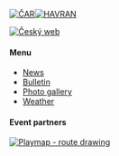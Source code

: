 [![ČAR](/images/car.gif)](http://www.rogaining.cz/)[![HAVRAN](/images/havran.png)](https://www.potkavarnauhavrana.cz/)

[![Český web](/images/csflag.png)](/cs/)

#### Menu

* [News](/en/)
* [Bulletin](bulletin_2021.html)
* [Photo gallery](https://www.potkavarnauhavrana.cz/fotogalerie/)
* [Weather](weather.html)

#### Event partners

[![Playmap - route drawing](/images/playmap.png)](http://play-map.com/)

